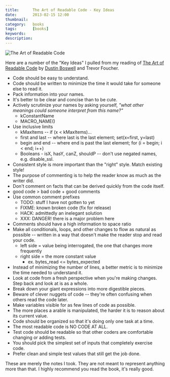```yaml
---
title: 		The Art of Readable Code - Key Ideas
date: 		2013-02-15 12:00
thumbnail:
category:	books
tags: 		[books]
keywords:
description:
---
```

![The Art of Readable Code](http://ecx.images-amazon.com/images/I/51vnhzxNDaL.jpg)

Here are a number of the "Key Ideas" I pulled from my reading of [The Art of
Readable Code](http://www.amazon.com/The-Readable-Code-Theory-Practice/dp/0596802293) by [Dustin Boswell](http://dustwell.com) and Trevor Foucher.

* Code should be easy to understand.
* Code should be written to minimize the time it would take for someone else to read it.
* Pack information into your names.
* It's better to be clear and concise than to be cute.
* Actively scrutinize your names by asking yourself, *"what other meanings could someone interpret from this name?"*
	* kConstantName
	* MACRO_NAME()
* Use inclusive limits
	* kMaxItems -- if (x < kMaxItems)…
    * first and last -- where last is the last element; set(x=first, y=last)
    * begin and end -- where end is past the last element; for (i = begin; i < end; i++)
    * Booleans - isX, hasY, canZ, shouldP -- don't use negated names, e.g. disable_ssl.
* Consistent style is more important than the "right" style. Match existing style!
* The purpose of commenting is to help the reader know as much as the writer did.
* Don't comment on facts that can be derived quickly from the code itself.
* good code > bad code + good comments
* Use common comment prefixes
  	* TODO: stuff I have not gotten to yet
    * FIXME: known broken code (fix for release)
    * HACK: admittedly an inelegant solution
    * XXX: DANGER! there is a major problem here
* Comments should have a high information to space ratio
* Make all conditionals, loops, and other changes to flow as natural as possible -- written in a way that doesn't make the reader stop and read your code.
  	* left side = value being interrogated, the one that changes more frequently
    * right side = the more constant value
    	* ex. bytes_read <= bytes_expected
* Instead of minimizing the number of lines, a better metric is to minimize the time needed to understand it.
* Look at code from a fresh perspective when you're making changes. Step back and look at is as a whole.
* Break down your giant expressions into more digestible pieces.
* Beware of clever nuggets of code -- they're often confusing when others read the code later.
* Make variables visible for as few lines of code as possible.
* The more places a arable is manipulated, the harder it is to reason about its current value.
* Code should be organized so that it's doing only one task at a time.
* The most readable code is NO CODE AT ALL.
* Test code should be readable so that other coders are comfortable changing or adding tests.
* You should pick the simplest set of inputs that completely exercise code.
* Prefer clean and simple test values that still get the job done.

These are merely the notes I took. They are not meant to represent anything
more than that. I highly recommend you read the book, it's really good.

